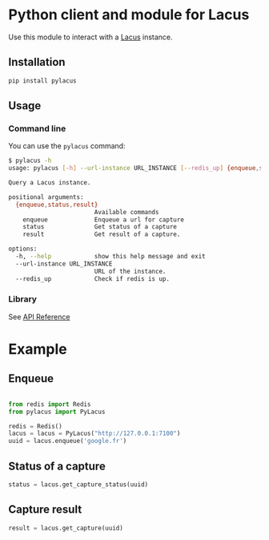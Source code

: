 # Python client and module for Lacus

Use this module to interact with a [Lacus](https://github.com/ail-project/lacus) instance.

## Installation

```bash
pip install pylacus
```

## Usage

### Command line

You can use the `pylacus` command:

```bash
$ pylacus -h
usage: pylacus [-h] --url-instance URL_INSTANCE [--redis_up] {enqueue,status,result} ...

Query a Lacus instance.

positional arguments:
  {enqueue,status,result}
                        Available commands
    enqueue             Enqueue a url for capture
    status              Get status of a capture
    result              Get result of a capture.

options:
  -h, --help            show this help message and exit
  --url-instance URL_INSTANCE
                        URL of the instance.
  --redis_up            Check if redis is up.

```

### Library

See [API Reference](https://pylacus.readthedocs.io/en/latest/api_reference.html)

# Example

## Enqueue

```python

from redis import Redis
from pylacus import PyLacus

redis = Redis()
lacus = lacus = PyLacus("http://127.0.0.1:7100")
uuid = lacus.enqueue('google.fr')
```

## Status of a capture

```python
status = lacus.get_capture_status(uuid)
```

## Capture result

```python
result = lacus.get_capture(uuid)
```
